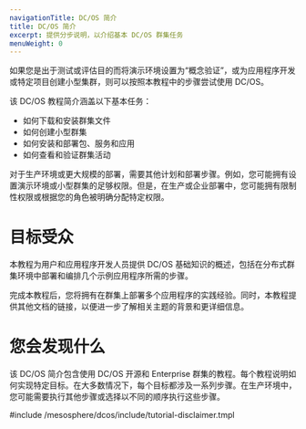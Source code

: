 ```yaml
---
navigationTitle: DC/OS 简介
title: DC/OS 简介
excerpt: 提供分步说明，以介绍基本 DC/OS 群集任务
menuWeight: 0
---
```

如果您是出于测试或评估目的而将演示环境设置为“概念验证”，或为应用程序开发或特定项目创建小型集群，则可以按照本教程中的步骤尝试使用 DC/OS。

该 DC/OS 教程简介涵盖以下基本任务：

- 如何下载和安装群集文件
- 如何创建小型群集
- 如何安装和部署包、服务和应用
- 如何查看和验证群集活动

对于生产环境或更大规模的部署，需要其他计划和部署步骤。例如，您可能拥有设置演示环境或小型群集的足够权限。但是，在生产或企业部署中，您可能拥有限制性权限或根据您的角色被明确分配特定权限。

# 目标受众
本教程为用户和应用程序开发人员提供 DC/OS 基础知识的概述，包括在分布式群集环境中部署和编排几个示例应用程序所需的步骤。

完成本教程后，您将拥有在群集上部署多个应用程序的实践经验。同时，本教程提供其他文档的链接，以便进一步了解相关主题的背景和更详细信息。

# 您会发现什么
该 DC/OS 简介包含使用 DC/OS 开源和 Enterprise 群集的教程。每个教程说明如何实现特定目标。在大多数情况下，每个目标都涉及一系列步骤。在生产环境中，您可能需要执行其他步骤或选择以不同的顺序执行这些步骤。
<!--
# 如何获取更多信息
在开始之前，您可能需要将 [Glossary]（术语表）加入书签，以便参考。例如，您可以使用 [Glossary]（术语表）来查找不熟悉的概念或术语。
-->
#include /mesosphere/dcos/include/tutorial-disclaimer.tmpl

